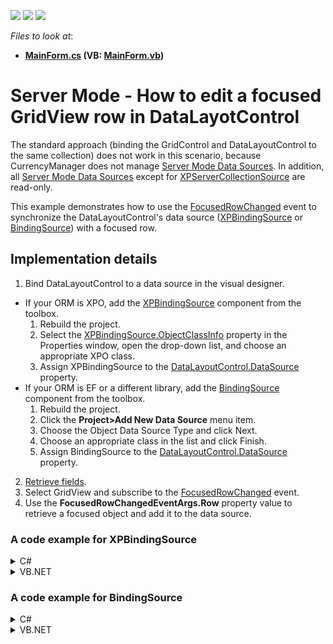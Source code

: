<!-- default badges list -->
![](https://img.shields.io/endpoint?url=https://codecentral.devexpress.com/api/v1/VersionRange/134079090/19.1.3%2B)
[![](https://img.shields.io/badge/Open_in_DevExpress_Support_Center-FF7200?style=flat-square&logo=DevExpress&logoColor=white)](https://supportcenter.devexpress.com/ticket/details/E3125)
[![](https://img.shields.io/badge/📖_How_to_use_DevExpress_Examples-e9f6fc?style=flat-square)](https://docs.devexpress.com/GeneralInformation/403183)
<!-- default badges end -->
<!-- default file list -->
*Files to look at*:

* **[MainForm.cs](./CS/BindingListForServerMode/MainForm.cs) (VB: [MainForm.vb](./VB/BindingListForServerMode/MainForm.vb))**
<!-- default file list end -->
# Server Mode - How to edit a focused GridView row in DataLayotControl

The standard approach (binding the GridControl and DataLayoutControl to the same collection) does not work in this scenario, because CurrencyManager does not manage [Server Mode Data Sources](https://docs.devexpress.com/WindowsForms/8398/Controls-and-Libraries/Data-Grid/Data-Binding/Large-Data-Sources-Server-and-Instant-Feedback-Modes#server-mode-data-sources). In addition, all [Server Mode Data Sources](https://docs.devexpress.com/WindowsForms/8398/Controls-and-Libraries/Data-Grid/Data-Binding/Large-Data-Sources-Server-and-Instant-Feedback-Modes#server-mode-data-sources) except for [XPServerCollectionSource](https://docs.devexpress.com/XPO/DevExpress.Xpo.XPServerCollectionSource) are read-only.

This example demonstrates how to use the [FocusedRowChanged](https://docs.devexpress.com/WindowsForms/DevExpress.XtraGrid.Views.Base.ColumnView.FocusedRowObjectChanged) event to synchronize the DataLayoutControl's data source ([XPBindingSource](https://docs.devexpress.com/XPO/DevExpress.Xpo.XPBindingSource) or [BindingSource](https://docs.microsoft.com/en-us/dotnet/api/system.windows.forms.bindingsource)) with a focused row.

## Implementation details

1. Bind DataLayoutControl to a data source in the visual designer.
  - If your ORM is XPO, add the [XPBindingSource](https://docs.devexpress.com/XPO/DevExpress.Xpo.XPBindingSource) component from the toolbox.
    1. Rebuild the project.
    2. Select the [XPBindingSource.ObjectClassInfo](https://docs.devexpress.com/XPO/DevExpress.Xpo.XPBindingSource.ObjectClassInfo) property in the Properties window, open the drop-down list, and choose an appropriate XPO class.
    3. Assign XPBindingSource to the [DataLayoutControl.DataSource](https://docs.devexpress.com/WindowsForms/DevExpress.XtraDataLayout.DataLayoutControl.DataSource) property.
  - If your ORM is EF or a different library, add the [BindingSource](https://docs.microsoft.com/en-us/dotnet/api/system.windows.forms.bindingsource) component from the toolbox.
    1. Rebuild the project.
    2. Click the **Project>Add New Data Source** menu item.
    3. Choose the Object Data Source Type and click Next.
    4. Choose an appropriate class in the list and click Finish.
    5. Assign BindingSource to the [DataLayoutControl.DataSource](https://docs.devexpress.com/WindowsForms/DevExpress.XtraDataLayout.DataLayoutControl.DataSource) property.
2. [Retrieve fields](https://docs.devexpress.com/WindowsForms/4921/controls-and-libraries/form-layout-managers/layout-and-data-layout-controls/data-layout-control#step-2-retrieve-fields).
3. Select GridView and subscribe to the [FocusedRowChanged](https://docs.devexpress.com/WindowsForms/DevExpress.XtraGrid.Views.Base.ColumnView.FocusedRowObjectChanged) event.
4. Use the **FocusedRowChangedEventArgs.Row** property value to retrieve a focused object and add it to the data source.

### A code example for XPBindingSource

<details>
    <summary>C#</summary>

```cs
private void GridView_FocusedRowObjectChanged(object sender, FocusedRowObjectChangedEventArgs e) {
    XPBindingSource.DataSource = Session.GetLoadedObjectByKey<ServerSideGridTest>(e.Row);
}
```
</details>
<details>
    <summary>VB.NET</summary>

```vb
Private Sub GridView_FocusedRowObjectChanged(ByVal sender As Object, ByVal e As FocusedRowObjectChangedEventArgs)
    XPBindingSource.DataSource = Session.GetLoadedObjectByKey(Of ServerSideGridTest)(e.Row)
End Sub
```
</details>

### A code example for BindingSource

<details>
    <summary>C#</summary>

```cs
private void GridView_FocusedRowObjectChanged(object sender, FocusedRowObjectChangedEventArgs e) {
    object obj = DbContext.ServerSideGridTests.Single(e.Row);
    BindingSource.Clear();
    BindingSource.Add(obj);
}
```
</details>
<details>
    <summary>VB.NET</summary>

```vb
Private Sub GridView_FocusedRowObjectChanged(ByVal sender As Object, ByVal e As FocusedRowObjectChangedEventArgs)
	Dim obj As Object = DbContext.ServerSideGridTests.Single(e.Row)
	BindingSource.Clear()
	BindingSource.Add(obj)
End Sub
```
</details>

